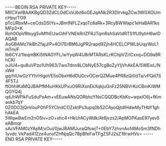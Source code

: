 -----BEGIN RSA PRIVATE KEY-----
MIICXwIBAAKBgQD3ZdCLOdCoVJbz6oGEJqANk2R3DIrvkgZCw3WGXOUmcHpy/TO9
pTcURbxM+ceCdsDStYs+JBmfNFLZxqoTc8aRk+3RcyBWWapc1eHaBAR1ksMFp3+K
Roh0OpVRtsyg5vMfhEUwGihFVNEkRrIZFRJTqmRshSaVldRTS1fU9yhH6wIDAQAB
AoGBAMz7ikBhZfajJ/Pv4OI7ErBM6JgPR2rapd9Zjh4HCELCPWLbUqyWoL1mTm/F
Ib6CYJ/1leqmBKi5tNAGYFL/wYyqW4U8rMTARsKLrKChpVZrlCxxq+DG9a9RhCKI
oJiU4+qu8uVPzo1Uh963/7wo7dnn8LCbNyE57cgBoZyYljVhAkEA/5WEixL/NsWd
gq/hlUwGzYYhrHlgoVE5sObxH6dDU0cvOCerQZMue4PR8zQi0dTa/vPQd7S4F5TJ
ftOhhIKaMQJBAPfM4uHKkUPxuO9RiXsnEkXqkjuGnFz25NBVrKoCBmKiWMQGYQ4j
qdJhWPIkFuSduPxAm+vEEuwANsQORbhcYNsCQQDBcKbKo+wpxlO6j+fKmaokb7qY
0Z0DO3jQnVouPOhF5YClndCOZxktPs3upq0b52CAyoQjtdIHdwMyTHbY1ghhAkEA
5WqwBwEm2nO5lv+zO+xhc4+HkUrACyWdk/At6jvzs2/ApMOPKasE97yev5eABmqr
sAcVFAM0zYApM/xOui/0jwJBAMUuraQfswjT+0EbY7zhvnAo14MoSm3fNDh1yvdc
VkPad41Zze4unofZHNjqQc7BpBfeFwTFgZSFJ2sZ19rwHVs=
-----END RSA PRIVATE KEY-----
